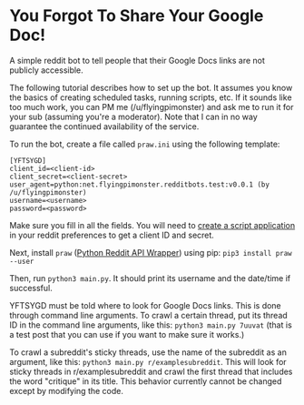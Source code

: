 # You Forgot To Share Your Google Doc!

A simple reddit bot to tell people that their Google Docs links are not publicly
accessible.

The following tutorial describes how to set up the bot. It assumes you know the
basics of creating scheduled tasks, running scripts, etc. If it sounds like too
much work, you can PM me (/u/flyingpimonster) and ask me to run it for your sub
(assuming you're a moderator). Note that I can in no way guarantee the continued
availability of the service.

To run the bot, create a file called `praw.ini` using the following template:

    [YFTSYGD]
    client_id=<client-id>
    client_secret=<client-secret>
    user_agent=python:net.flyingpimonster.redditbots.test:v0.0.1 (by /u/flyingpimonster)
    username=<username>
    password=<password>

Make sure you fill in all the fields. You will need to
[create a script application](https://www.reddit.com/prefs/apps/) in your reddit
preferences to get a client ID and secret.

Next, install `praw` ([Python Reddit API Wrapper](https://github.com/praw-dev/praw))
using pip: `pip3 install praw --user`

Then, run `python3 main.py`. It should print its username and the date/time if
successful.

YFTSYGD must be told where to look for Google Docs links. This is done through
command line arguments. To crawl a certain thread, put its thread ID in the
command line arguments, like this: `python3 main.py 7uuvat` (that is a test
post that you can use if you want to make sure it works.)

To crawl a subreddit's sticky threads, use the name of the subreddit as an
argument, like this: `python3 main.py r/examplesubreddit`. This will look for
sticky threads in r/examplesubreddit and crawl the first thread that includes
the word "critique" in its title. This behavior currently cannot be changed
except by modifying the code.
